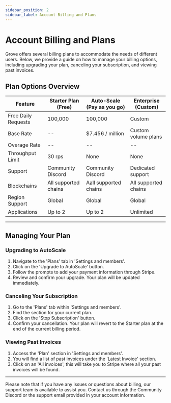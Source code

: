 ```yaml
---
sidebar_position: 2
sidebar_label: Account Billing and Plans
---
```


# Account Billing and Plans

Grove offers several billing plans to accommodate the needs of different users. Below, we provide a guide on how to manage your billing options, including upgrading your plan, canceling your subscription, and viewing past invoices.

## Plan Options Overview

| Feature             | Starter Plan (Free)  | Auto-Scale (Pay as you go) | Enterprise (Custom)  |
| ------------------- | -------------------- | -------------------------- | -------------------- |
| Free Daily Requests | 100,000              | 100,000                    | Custom               |
| Base Rate           | --                   | $7.456 / million           | Custom volume plans  |
| Overage Rate        | --                   | --                         | --                   |
| Throughput Limit    | 30 rps               | None                       | None                 |
| Support             | Community Discord    | Community Discord          | Dedicated support    |
| Blockchains         | All supported chains | Aall supported chains      | All supported chains |
| Region Support      | Global               | Global                     | Global               |
| Applications        | Up to 2              | Up to 2                    | Unlimited            |

---

## Managing Your Plan

### Upgrading to AutoScale

1. Navigate to the 'Plans' tab in 'Settings and members'.
2. Click on the 'Upgrade to AutoScale' button.
3. Follow the prompts to add your payment information through Stripe.
4. Review and confirm your upgrade. Your plan will be updated immediately.

### Canceling Your Subscription

1. Go to the 'Plans' tab within 'Settings and members'.
2. Find the section for your current plan.
3. Click on the 'Stop Subscription' button.
4. Confirm your cancellation. Your plan will revert to the Starter plan at the end of the current billing period.

### Viewing Past Invoices

1. Access the 'Plan' section in 'Settings and members'.
2. You will find a list of past invoices under the 'Latest Invoice' section.
3. Click on an 'All invoices', this will take you to Stripe where all your past invoices will be found.

---

Please note that if you have any issues or questions about billing, our support team is available to assist you. Contact us through the Community Discord or the support email provided in your account information.
